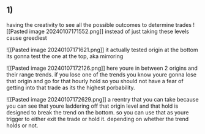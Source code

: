 
## 1)

having the creativity to see all the possible outcomes to determine trades
![[Pasted image 20240107171552.png]] instead of just taking these levels cause greediest 

![[Pasted image 20240107171621.png]] it actually tested origin at the bottom its gonna test the one at the top, aka mirroring 

![[Pasted image 20240107172126.png]] here youre in between 2 origins and their range trends. if you lose one of the trends you know youre gonna lose that origin and go for that hourly hold so you should not have a fear of getting into that trade as its the highest porbability.

![[Pasted image 20240107172629.png]] a reentry that you can take because you can see that youre laddering off that origin level and that hold is designed to break the trend on the bottom. so you can use that as youre trigger to either exit the trade or hold it. depending on whether the trend holds or not.